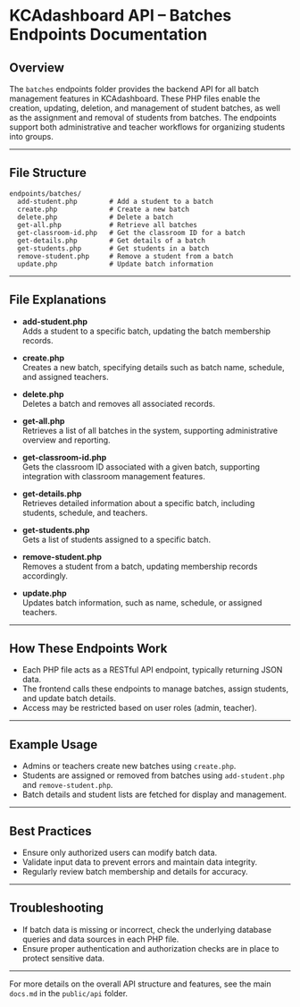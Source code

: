 # KCAdashboard API – Batches Endpoints Documentation

## Overview

The `batches` endpoints folder provides the backend API for all batch management features in KCAdashboard. These PHP files enable the creation, updating, deletion, and management of student batches, as well as the assignment and removal of students from batches. The endpoints support both administrative and teacher workflows for organizing students into groups.

---

## File Structure

```
endpoints/batches/
  add-student.php        # Add a student to a batch
  create.php             # Create a new batch
  delete.php             # Delete a batch
  get-all.php            # Retrieve all batches
  get-classroom-id.php   # Get the classroom ID for a batch
  get-details.php        # Get details of a batch
  get-students.php       # Get students in a batch
  remove-student.php     # Remove a student from a batch
  update.php             # Update batch information
```

---

## File Explanations

- **add-student.php**  
  Adds a student to a specific batch, updating the batch membership records.

- **create.php**  
  Creates a new batch, specifying details such as batch name, schedule, and assigned teachers.

- **delete.php**  
  Deletes a batch and removes all associated records.

- **get-all.php**  
  Retrieves a list of all batches in the system, supporting administrative overview and reporting.

- **get-classroom-id.php**  
  Gets the classroom ID associated with a given batch, supporting integration with classroom management features.

- **get-details.php**  
  Retrieves detailed information about a specific batch, including students, schedule, and teachers.

- **get-students.php**  
  Gets a list of students assigned to a specific batch.

- **remove-student.php**  
  Removes a student from a batch, updating membership records accordingly.

- **update.php**  
  Updates batch information, such as name, schedule, or assigned teachers.

---

## How These Endpoints Work

- Each PHP file acts as a RESTful API endpoint, typically returning JSON data.
- The frontend calls these endpoints to manage batches, assign students, and update batch details.
- Access may be restricted based on user roles (admin, teacher).

---

## Example Usage

- Admins or teachers create new batches using `create.php`.
- Students are assigned or removed from batches using `add-student.php` and `remove-student.php`.
- Batch details and student lists are fetched for display and management.

---

## Best Practices

- Ensure only authorized users can modify batch data.
- Validate input data to prevent errors and maintain data integrity.
- Regularly review batch membership and details for accuracy.

---

## Troubleshooting

- If batch data is missing or incorrect, check the underlying database queries and data sources in each PHP file.
- Ensure proper authentication and authorization checks are in place to protect sensitive data.

---

For more details on the overall API structure and features, see the main `docs.md` in the `public/api` folder.
